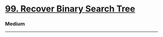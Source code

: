 # [99. Recover Binary Search Tree](https://leetcode.com/problems/recover-binary-search-tree/)
### Medium
----
